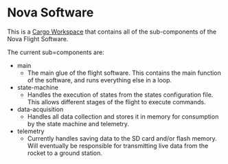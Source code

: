# Nova Software

This is a [Cargo Workspace](https://doc.rust-lang.org/book/ch14-03-cargo-workspaces.html) that contains all of the sub-components of the Nova Flight Software. 

The current sub=components are:
* main
  * The main glue of the flight software. This contains the main function of the software, and runs everything else in a loop.
* state-machine
  * Handles the execution of states from the states configuration file. This allows different stages of the flight to execute commands.
* data-acquisition
  * Handles all data collection and stores it in memory for consumption by the state machine and telemetry.
* telemetry
  * Currently handles saving data to the SD card and/or flash memory. Will eventually be responsible for transmitting live data from the rocket to a ground station.